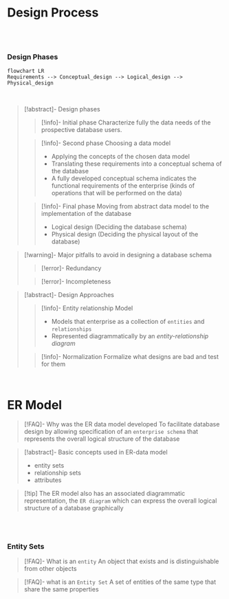 # Design Process

<br>
<br>

### Design Phases

```mermaid
flowchart LR
Requirements --> Conceptual_design --> Logical_design --> Physical_design

```

<br>

>[!abstract]- Design phases
>>[!info]- Initial phase
>>Characterize fully the data needs of the prospective database users.
>
>>[!info]- Second phase
>>Choosing a data model
>>- Applying the concepts of the chosen data model
>>- Translating these requirements into a conceptual schema of the database
>>- A fully developed conceptual schema indicates the functional requirements of the enterprise (kinds of operations that will be performed on the data)
>
>>[!info]- Final phase
>>Moving from abstract data model to the implementation of the database
>>- Logical design (Deciding the database schema)
>>- Physical design (Deciding the physical layout of the database)

>[!warning]- Major pitfalls to avoid in designing a database schema
>>[!error]- Redundancy
>
>>[!error]- Incompleteness

>[!abstract]- Design Approaches
>>[!info]- Entity relationship Model
>>- Models that enterprise as a collection of `entities` and `relationships`
>>- Represented diagrammatically by an *entity-relationship diagram*
>
>>[!info]- Normalization
>>Formalize what designs are bad and test for them

<br>

# ER Model
>[!FAQ]- Why was the ER data model developed
>To facilitate database design by allowing specification of an `enterprise schema` that represents the overall logical structure of the database

>[!abstract]- Basic concepts used in ER-data model
>- entity sets
>- relationship sets
>- attributes

>[!tip] The ER model also has an associated diagrammatic representation, the `ER diagram` which can express the overall logical structure of a database graphically

<br>
<br>

### Entity Sets
>[!FAQ]- What is an `entity`
>An object that exists and is distinguishable from other objects

>[!FAQ]- what is an `Entity Set`
>A set of entities of the same type that share the same properties

